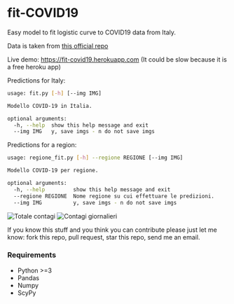 # fit-COVID19
Easy model to fit logistic curve to COVID19 data from Italy.

Data is taken from [this official repo](https://github.com/pcm-dpc/COVID-19)

Live demo: https://fit-covid19.herokuapp.com
(It could be slow because it is a free heroku app)

Predictions for Italy:
```bash
usage: fit.py [-h] [--img IMG]

Modello COVID-19 in Italia.

optional arguments:
  -h, --help  show this help message and exit
  --img IMG   y, save imgs - n do not save imgs
 ```

Predictions for a region:
```bash
usage: regione_fit.py [-h] --regione REGIONE [--img IMG]

Modello COVID-19 per regione.

optional arguments:
  -h, --help         show this help message and exit
  --regione REGIONE  Nome regione su cui effettuare le predizioni.
  --img IMG          y, save imgs - n do not save imgs
```

![Totale contagi](https://fit-covid19.herokuapp.com/imgs/Contagi.png?r=true "Totale contagi")
![Contagi giornalieri](https://fit-covid19.herokuapp.com/imgs/Nuovi%20Contagiati.png?r=true "Contagi giornalieri")

If you know this stuff and you think you can contribute please just let me know: fork this repo, pull request, star this repo, send me an email.

### Requirements
- Python >=3
- Pandas
- Numpy
- ScyPy
